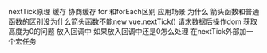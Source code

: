 nextTick原理
缓存 协商缓存
for 和forEach区别 应用场景 为什么
箭头函数和普通函数的区别没为什么箭头函数不能new
vue.nextTick() 请求数据后操作dom 获取高度为0的问题
放入回调中
如果放入回调中还是0怎么处理
在nextTick外部加一个宏任务